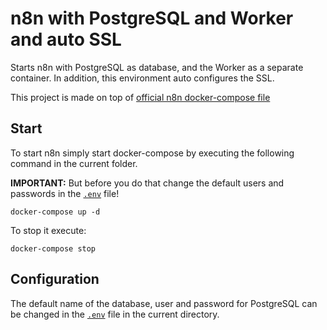 # n8n with PostgreSQL and Worker and auto SSL

Starts n8n with PostgreSQL as database, and the Worker as a separate container. In addition, this environment auto configures the SSL.

This project is made on top of [official n8n docker-compose file](https://github.com/n8n-io/n8n/tree/master/docker/compose/withPostgresAndWorker)

## Start

To start n8n simply start docker-compose by executing the following
command in the current folder.

**IMPORTANT:** But before you do that change the default users and passwords in the [`.env`](.env) file!

```
docker-compose up -d
```

To stop it execute:

```
docker-compose stop
```

## Configuration

The default name of the database, user and password for PostgreSQL can be changed in the [`.env`](.env) file in the current directory.